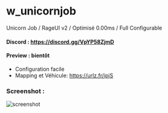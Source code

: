 # w_unicornjob
Unicorn Job / RageUI v2 / Optimisé 0.00ms / Full Configurable

#### Discord : https://discord.gg/VpYP58ZjmD

#### Preview : bientôt

- Configuration facile
- Mapping et Véhicule: https://urlz.fr/ipjS

### Screenshot :

![screenshot](https://i.skyrock.net/3569/39773569/pics/3278766430_1_8_eq7hLIkD.jpg)
